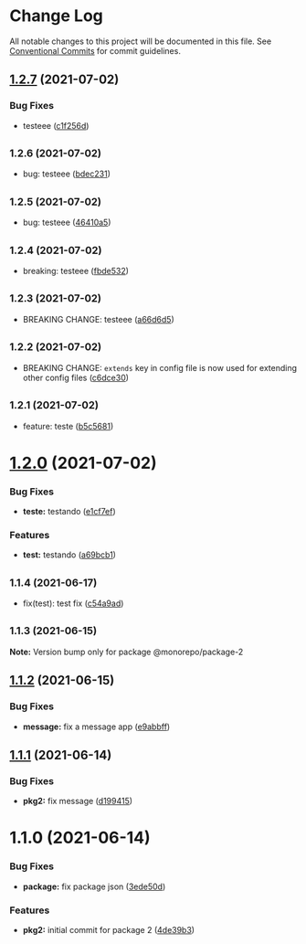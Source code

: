 # Change Log

All notable changes to this project will be documented in this file.
See [Conventional Commits](https://conventionalcommits.org) for commit guidelines.

## [1.2.7](https://github.com/diegomarcelino92/monorepo/compare/@monorepo/package-2@1.2.6...@monorepo/package-2@1.2.7) (2021-07-02)


### Bug Fixes

* testeee ([c1f256d](https://github.com/diegomarcelino92/monorepo/commit/c1f256d079f8f91462e4288ba6f512c5e83374e8))





## <small>1.2.6 (2021-07-02)</small>

* bug: testeee ([bdec231](https://github.com/diegomarcelino92/monorepo/commit/bdec231))





## <small>1.2.5 (2021-07-02)</small>

* bug: testeee ([46410a5](https://github.com/diegomarcelino92/monorepo/commit/46410a5))





## <small>1.2.4 (2021-07-02)</small>

* breaking: testeee ([fbde532](https://github.com/diegomarcelino92/monorepo/commit/fbde532))





## <small>1.2.3 (2021-07-02)</small>

* BREAKING CHANGE: testeee ([a66d6d5](https://github.com/diegomarcelino92/monorepo/commit/a66d6d5))





## <small>1.2.2 (2021-07-02)</small>

* BREAKING CHANGE: `extends` key in config file is now used for extending other config files ([c6dce30](https://github.com/diegomarcelino92/monorepo/commit/c6dce30))





## <small>1.2.1 (2021-07-02)</small>

* feature: teste ([b5c5681](https://github.com/diegomarcelino92/monorepo/commit/b5c5681))





# [1.2.0](https://github.com/diegomarcelino92/monorepo/compare/@monorepo/package-2@1.1.4...@monorepo/package-2@1.2.0) (2021-07-02)


### Bug Fixes

* **teste:** testando ([e1cf7ef](https://github.com/diegomarcelino92/monorepo/commit/e1cf7ef6d9f2d3e96c44136ab0bca742ccaa8902))


### Features

* **test:** testando ([a69bcb1](https://github.com/diegomarcelino92/monorepo/commit/a69bcb1dfd7773a287757c755529890644a6d6c8))





## <small>1.1.4 (2021-06-17)</small>

* fix(test): test fix ([c54a9ad](https://github.com/diegomarcelino92/monorepo/commit/c54a9ad))





## <small>1.1.3 (2021-06-15)</small>

**Note:** Version bump only for package @monorepo/package-2





## [1.1.2](https://github.com/diegomarcelino92/monorepo/compare/@monorepo/package-2@1.1.1...@monorepo/package-2@1.1.2) (2021-06-15)


### Bug Fixes

* **message:** fix a message app ([e9abbff](https://github.com/diegomarcelino92/monorepo/commit/e9abbffd89f34cb22ac9f0f2b6f62f9545651f08))





## [1.1.1](https://github.com/diegomarcelino92/monorepo/compare/@monorepo/package-2@1.1.0...@monorepo/package-2@1.1.1) (2021-06-14)


### Bug Fixes

* **pkg2:** fix message ([d199415](https://github.com/diegomarcelino92/monorepo/commit/d1994154c58e2ad88610816a9b55a7561b49980e))





# 1.1.0 (2021-06-14)


### Bug Fixes

* **package:** fix package json ([3ede50d](https://github.com/diegomarcelino92/monorepo/commit/3ede50d0d89b41e263cd387f837b82db333db0ba))


### Features

* **pkg2:** initial commit for package 2 ([4de39b3](https://github.com/diegomarcelino92/monorepo/commit/4de39b35ac662714dff9f3ebf205d5f44bb5777f))
